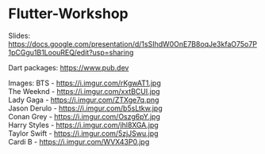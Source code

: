 # Flutter-Workshop

Slides: https://docs.google.com/presentation/d/1sSIhdW0OnE7B8oqJe3kfaO75o7P1pCGgu1B1LoouREQ/edit?usp=sharing

Dart packages: https://www.pub.dev



Images:
BTS - https://i.imgur.com/rKgwAT1.jpg  
The Weeknd - https://i.imgur.com/xxtBCUI.jpg  
Lady Gaga - https://i.imgur.com/ZTXge7q.png  
Jason Derulo - https://i.imgur.com/b5sLtkw.jpg  
Conan Grey - https://i.imgur.com/Oszg6pY.jpg  
Harry Styles - https://i.imgur.com/jhl8XGA.jpg  
Taylor Swift - https://i.imgur.com/5zjJSwu.jpg  
Cardi B - https://i.imgur.com/WVX43P0.jpg  
